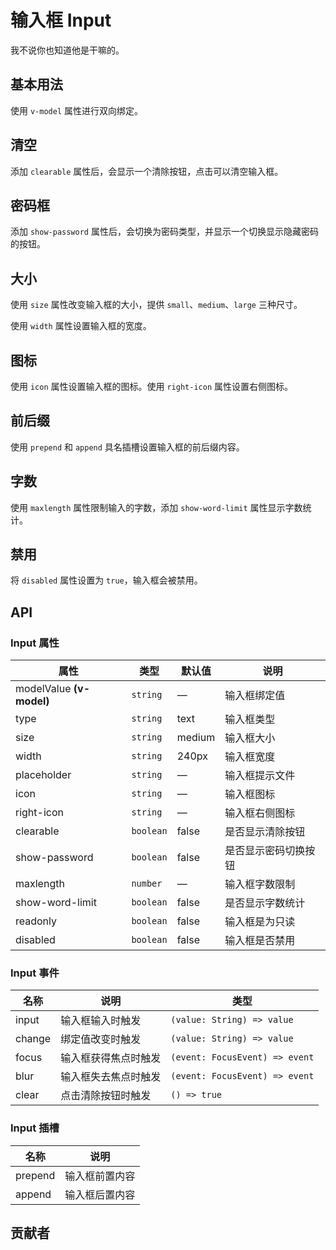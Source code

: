# 输入框 Input
我不说你也知道他是干嘛的。

## 基本用法
使用 `v-model` 属性进行双向绑定。
<demo src="./src/input/basic.vue"/>


## 清空
添加 `clearable` 属性后，会显示一个清除按钮，点击可以清空输入框。
<demo src="./src/input/clearable.vue"/>


## 密码框
添加 `show-password` 属性后，会切换为密码类型，并显示一个切换显示隐藏密码的按钮。
<demo src="./src/input/password.vue"/>


## 大小
使用 `size` 属性改变输入框的大小，提供 `small`、`medium`、`large` 三种尺寸。

使用 `width` 属性设置输入框的宽度。
<demo src="./src/input/size.vue"/>


## 图标
使用 `icon` 属性设置输入框的图标。使用 `right-icon` 属性设置右侧图标。
<demo src="./src/input/icon.vue"/>


## 前后缀
使用 `prepend` 和 `append` 具名插槽设置输入框的前后缀内容。
<demo src="./src/input/prepend.vue"/>


## 字数
使用 `maxlength` 属性限制输入的字数，添加 `show-word-limit` 属性显示字数统计。
<demo src="./src/input/length.vue"/>


## 禁用
将 `disabled` 属性设置为 `true`，输入框会被禁用。
<demo src="./src/input/disabled.vue"/>


## API

### Input 属性
| 属性 | 类型 | 默认值 | 说明 |
| --- | --- | --- | --- |
| modelValue **(v-model)** | `string` | — | 输入框绑定值 |
| type | `string` | text | 输入框类型 |
| size | `string` | medium | 输入框大小 |
| width | `string` | 240px | 输入框宽度 |
| placeholder | `string` | — | 输入框提示文件 |
| icon | `string` | — | 输入框图标 |
| right-icon | `string` | — | 输入框右侧图标 |
| clearable | `boolean` | false | 是否显示清除按钮 |
| show-password | `boolean` | false | 是否显示密码切换按钮 |
| maxlength | `number` | — | 输入框字数限制 |
| show-word-limit | `boolean` | false | 是否显示字数统计 |
| readonly | `boolean` | false | 输入框是为只读 |
| disabled | `boolean` | false | 输入框是否禁用 |

### Input 事件
| 名称 | 说明 | 类型 |
| --- | --- | --- |
| input | 输入框输入时触发 | `(value: String) => value` |
| change | 绑定值改变时触发 | `(value: String) => value` |
| focus | 输入框获得焦点时触发 | `(event: FocusEvent) => event` |
| blur | 输入框失去焦点时触发 | `(event: FocusEvent) => event` |
| clear | 点击清除按钮时触发 | `() => true` |

### Input 插槽
| 名称 | 说明 |
| --- | --- |
| prepend | 输入框前置内容 |
| append | 输入框后置内容 |

## 贡献者
<member></member>